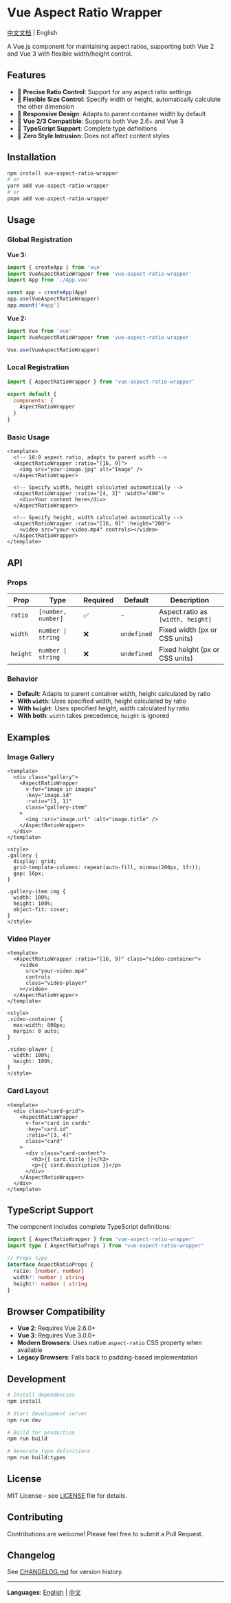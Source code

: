 # Vue Aspect Ratio Wrapper

[中文文档](./README_zh.md) | English

A Vue.js component for maintaining aspect ratios, supporting both Vue 2 and Vue 3 with flexible width/height control.

## Features

- 🎯 **Precise Ratio Control**: Support for any aspect ratio settings
- 🔧 **Flexible Size Control**: Specify width or height, automatically calculate the other dimension
- 📱 **Responsive Design**: Adapts to parent container width by default
- 🚀 **Vue 2/3 Compatible**: Supports both Vue 2.6+ and Vue 3
- 📝 **TypeScript Support**: Complete type definitions
- 🎨 **Zero Style Intrusion**: Does not affect content styles

## Installation

```bash
npm install vue-aspect-ratio-wrapper
# or
yarn add vue-aspect-ratio-wrapper
# or
pnpm add vue-aspect-ratio-wrapper
```

## Usage

### Global Registration

**Vue 3:**

```javascript
import { createApp } from 'vue'
import VueAspectRatioWrapper from 'vue-aspect-ratio-wrapper'
import App from './App.vue'

const app = createApp(App)
app.use(VueAspectRatioWrapper)
app.mount('#app')
```

**Vue 2:**

```javascript
import Vue from 'vue'
import VueAspectRatioWrapper from 'vue-aspect-ratio-wrapper'

Vue.use(VueAspectRatioWrapper)
```

### Local Registration

```javascript
import { AspectRatioWrapper } from 'vue-aspect-ratio-wrapper'

export default {
  components: {
    AspectRatioWrapper
  }
}
```

### Basic Usage

```vue
<template>
  <!-- 16:9 aspect ratio, adapts to parent width -->
  <AspectRatioWrapper :ratio="[16, 9]">
    <img src="your-image.jpg" alt="Image" />
  </AspectRatioWrapper>

  <!-- Specify width, height calculated automatically -->
  <AspectRatioWrapper :ratio="[4, 3]" :width="400">
    <div>Your content here</div>
  </AspectRatioWrapper>

  <!-- Specify height, width calculated automatically -->
  <AspectRatioWrapper :ratio="[16, 9]" :height="200">
    <video src="your-video.mp4" controls></video>
  </AspectRatioWrapper>
</template>
```

## API

### Props

| Prop | Type | Required | Default | Description |
|------|------|----------|---------|-------------|
| `ratio` | `[number, number]` | ✅ | - | Aspect ratio as `[width, height]` |
| `width` | `number \| string` | ❌ | `undefined` | Fixed width (px or CSS units) |
| `height` | `number \| string` | ❌ | `undefined` | Fixed height (px or CSS units) |

### Behavior

- **Default**: Adapts to parent container width, height calculated by ratio
- **With `width`**: Uses specified width, height calculated by ratio
- **With `height`**: Uses specified height, width calculated by ratio
- **With both**: `width` takes precedence, `height` is ignored

## Examples

### Image Gallery

```vue
<template>
  <div class="gallery">
    <AspectRatioWrapper 
      v-for="image in images" 
      :key="image.id"
      :ratio="[1, 1]" 
      class="gallery-item"
    >
      <img :src="image.url" :alt="image.title" />
    </AspectRatioWrapper>
  </div>
</template>

<style>
.gallery {
  display: grid;
  grid-template-columns: repeat(auto-fill, minmax(200px, 1fr));
  gap: 16px;
}

.gallery-item img {
  width: 100%;
  height: 100%;
  object-fit: cover;
}
</style>
```

### Video Player

```vue
<template>
  <AspectRatioWrapper :ratio="[16, 9]" class="video-container">
    <video 
      src="your-video.mp4" 
      controls 
      class="video-player"
    ></video>
  </AspectRatioWrapper>
</template>

<style>
.video-container {
  max-width: 800px;
  margin: 0 auto;
}

.video-player {
  width: 100%;
  height: 100%;
}
</style>
```

### Card Layout

```vue
<template>
  <div class="card-grid">
    <AspectRatioWrapper 
      v-for="card in cards" 
      :key="card.id"
      :ratio="[3, 4]" 
      class="card"
    >
      <div class="card-content">
        <h3>{{ card.title }}</h3>
        <p>{{ card.description }}</p>
      </div>
    </AspectRatioWrapper>
  </div>
</template>
```

## TypeScript Support

The component includes complete TypeScript definitions:

```typescript
import { AspectRatioWrapper } from 'vue-aspect-ratio-wrapper'
import type { AspectRatioProps } from 'vue-aspect-ratio-wrapper'

// Props type
interface AspectRatioProps {
  ratio: [number, number]
  width?: number | string
  height?: number | string
}
```

## Browser Compatibility

- **Vue 2**: Requires Vue 2.6.0+
- **Vue 3**: Requires Vue 3.0.0+
- **Modern Browsers**: Uses native `aspect-ratio` CSS property when available
- **Legacy Browsers**: Falls back to padding-based implementation

## Development

```bash
# Install dependencies
npm install

# Start development server
npm run dev

# Build for production
npm run build

# Generate type definitions
npm run build:types
```

## License

MIT License - see [LICENSE](LICENSE) file for details.

## Contributing

Contributions are welcome! Please feel free to submit a Pull Request.

## Changelog

See [CHANGELOG.md](CHANGELOG.md) for version history.

---

**Languages**: [English](README.md) | [中文](README_zh.md)

